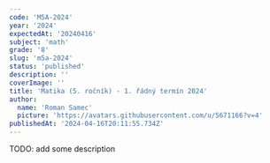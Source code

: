 ```yaml
---
code: 'M5A-2024'
year: '2024'
expectedAt: '20240416'
subject: 'math'
grade: '8'
slug: 'm5a-2024'
status: 'published'
description: ''
coverImage: ''
title: 'Matika (5. ročník) - 1. řádný termín 2024'
author:
  name: 'Roman Samec'
  picture: 'https://avatars.githubusercontent.com/u/5671166?v=4'
publishedAt: '2024-04-16T20:11:55.734Z'
---
```


TODO: add some description